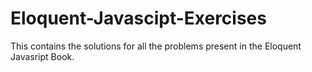 # Eloquent-Javascipt-Exercises
This contains the solutions for all the problems present in the Eloquent Javasript Book. 
